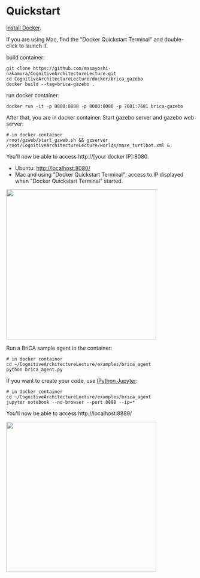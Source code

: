 

# Quickstart
[Install Docker](https://docs.docker.com/engine/installation/).

If you are using Mac, find the "Docker Quickstart Terminal" and double-click to launch it.

build container:

```
git clone https://github.com/masayoshi-nakamura/CognitiveArchitectureLecture.git
cd CognitiveArchitectureLecture/docker/brica_gazebo
docker build --tag=brica-gazebo .
```

run docker container:

```
docker run -it -p 8888:8888 -p 8080:8080 -p 7681:7681 brica-gazebo
```

After that, you are in docker container. Start gazebo server and gazebo web server:

```
# in docker container
/root/gzweb/start_gzweb.sh && gzserver /root/CognitiveArchitectureLecture/worlds/maze_turtlbot.xml &
```

You'll now be able to access http://[your docker IP]:8080. 
 - Ubuntu: [http://localhost:8080/](http://localhost:8080/)
 - Mac and using "Docker Quickstart Terminal": access to IP displayed when "Docker Quickstart Terminal" started.
 
<img src="https://cloud.githubusercontent.com/assets/1708549/13484633/fd0aa402-e142-11e5-8b4a-cd4be83954e4.png" width=400/>


Run a BriCA sample agent in the container:

```
# in docker container
cd ~/CognitiveArchitectureLecture/examples/brica_agent 
python brica_agent.py
```



If you want to create your code, use [IPython Jupyter](http://ipython.org/):

```
# in docker container
cd ~/CognitiveArchitectureLecture/examples/brica_agent
jupyter notebook --no-browser --port 8888 --ip=*
```

You'll now be able to access http://localhost:8888/ 


<img src="https://cloud.githubusercontent.com/assets/1708549/13484604/d72e9cf2-e142-11e5-8ac9-e4eb9e8978c1.png" width=400/>




